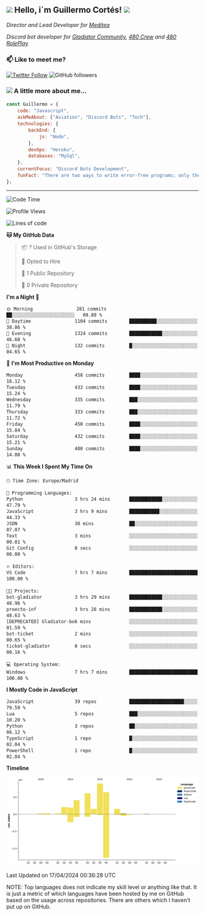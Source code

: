 <h2><img src="https://emojis.slackmojis.com/emojis/images/1531849430/4246/blob-sunglasses.gif?1531849430" width="30"/> Hello, i`m Guillermo Cortés! <img src="https://media.giphy.com/media/PiuVH04cd9JcmqqWKK/giphy.gif" width="50"></h2>
<p><em>Director and Lead Developer for <a href="https://mediteavirtual.es/">Meditea</a>
</em></p>
<p><em>Discord bot developer for <a href="https://discord.comunidadgladiator.com">Gladiator Community</a>, <a href="https://discord.gg/UpvpkUbGdA">480 Crew</a> and <a href="https://discord.gg/dmMRQgH3tu">480 RolePlay</a>
</em></p>

### 📫 Like to meet me?

[![Twitter Follow](https://img.shields.io/twitter/follow/concara3443?label=Follow)](https://twitter.com/intent/follow?screen_name=concara3443)
![GitHub followers](https://img.shields.io/github/followers/concara3443?label=Follow&style=social)

### <img src="https://media.giphy.com/media/WFZvB7VIXBgiz3oDXE/giphy.gif" width="50"> A little more about me...  

```javascript
const Guillermo = {
    code: "Javascript",
    askMeAbout: ["Aviation", "Discord Bots", "Tech"],
    technologies: {
        backEnd: {
            js: "Node",
        },
        devOps: "Heroku",
        databases: "MySql",
    },
    currentFocus: "Discord Bots Development",
    funFact: "There are two ways to write error-free programs; only the third one works"
};
```

---

<!--START_SECTION:waka-->
![Code Time](http://img.shields.io/badge/Code%20Time-405%20hrs%2056%20mins-blue)

![Profile Views](http://img.shields.io/badge/Profile%20Views-0-blue)

![Lines of code](https://img.shields.io/badge/From%20Hello%20World%20I%27ve%20Written-33.9%20million%20lines%20of%20code-blue)

**🐱 My GitHub Data** 

> 📦 ? Used in GitHub's Storage 
 > 
> 💼 Opted to Hire
 > 
> 📜 1 Public Repository 
 > 
> 🔑 0 Private Repository 
 > 
**I'm a Night 🦉** 

```text
🌞 Morning                281 commits         ██░░░░░░░░░░░░░░░░░░░░░░░   09.89 % 
🌆 Daytime                1104 commits        ██████████░░░░░░░░░░░░░░░   38.86 % 
🌃 Evening                1324 commits        ████████████░░░░░░░░░░░░░   46.60 % 
🌙 Night                  132 commits         █░░░░░░░░░░░░░░░░░░░░░░░░   04.65 % 
```
📅 **I'm Most Productive on Monday** 

```text
Monday                   458 commits         ████░░░░░░░░░░░░░░░░░░░░░   16.12 % 
Tuesday                  433 commits         ████░░░░░░░░░░░░░░░░░░░░░   15.24 % 
Wednesday                335 commits         ███░░░░░░░░░░░░░░░░░░░░░░   11.79 % 
Thursday                 333 commits         ███░░░░░░░░░░░░░░░░░░░░░░   11.72 % 
Friday                   450 commits         ████░░░░░░░░░░░░░░░░░░░░░   15.84 % 
Saturday                 432 commits         ████░░░░░░░░░░░░░░░░░░░░░   15.21 % 
Sunday                   400 commits         ████░░░░░░░░░░░░░░░░░░░░░   14.08 % 
```


📊 **This Week I Spent My Time On** 

```text
🕑︎ Time Zone: Europe/Madrid

💬 Programming Languages: 
Python                   3 hrs 24 mins       ████████████░░░░░░░░░░░░░   47.79 % 
JavaScript               3 hrs 9 mins        ███████████░░░░░░░░░░░░░░   44.33 % 
JSON                     30 mins             ██░░░░░░░░░░░░░░░░░░░░░░░   07.07 % 
Text                     3 mins              ░░░░░░░░░░░░░░░░░░░░░░░░░   00.81 % 
Git Config               0 secs              ░░░░░░░░░░░░░░░░░░░░░░░░░   00.00 % 

🔥 Editors: 
VS Code                  7 hrs 7 mins        █████████████████████████   100.00 % 

🐱‍💻 Projects: 
bot-gladiator            3 hrs 29 mins       ████████████░░░░░░░░░░░░░   48.96 % 
proecto-inf              3 hrs 28 mins       ████████████░░░░░░░░░░░░░   48.63 % 
[DEPRECATED] Gladiator-bo6 mins              ░░░░░░░░░░░░░░░░░░░░░░░░░   01.59 % 
bot-ticket               2 mins              ░░░░░░░░░░░░░░░░░░░░░░░░░   00.65 % 
ticket-gladiator         0 secs              ░░░░░░░░░░░░░░░░░░░░░░░░░   00.16 % 

💻 Operating System: 
Windows                  7 hrs 7 mins        █████████████████████████   100.00 % 
```

**I Mostly Code in JavaScript** 

```text
JavaScript               39 repos            ████████████████████░░░░░   79.59 % 
Lua                      5 repos             ███░░░░░░░░░░░░░░░░░░░░░░   10.20 % 
Python                   3 repos             ██░░░░░░░░░░░░░░░░░░░░░░░   06.12 % 
TypeScript               1 repo              █░░░░░░░░░░░░░░░░░░░░░░░░   02.04 % 
PowerShell               1 repo              █░░░░░░░░░░░░░░░░░░░░░░░░   02.04 % 
```



**Timeline**

![Lines of Code chart](https://raw.githubusercontent.com/Concara3443/Concara3443/main/assets/bar_graph.png)


 Last Updated on 17/04/2024 00:36:28 UTC
<!--END_SECTION:waka-->

NOTE: Top languages does not indicate my skill level or anything like that. It is just a metric of which languages have been hosted by me on GitHub based on the usage across repositories. There are others which I haven't put up on GitHub.
